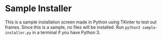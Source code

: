 # Sample Installer
This is a sample installation screen made in Python using TKinter to test out frames. Since this is a sample, no files will be installed. Run `python3 sample-installer.py` in a terminal if you have Python 3.
